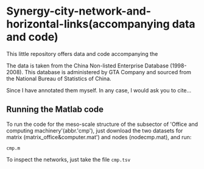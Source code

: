 # Synergy-city-network-and-horizontal-links(accompanying data and code)
This little repository offers data and code accompanying the

The data is taken from the China Non-listed Enterprise Database (1998-2008). This database is administered by GTA Company and sourced from the National Bureau of Statistics of China.

Since I have annotated them myself. In any case, I would ask you to cite...

## Running the Matlab code

To run the code for the meso-scale structure of the subsector of 'Office and computing machinery'(abbr.'cmp'), just download the two datasets for matrix (matrix_office&computer.mat') and nodes (nodecmp.mat), and run:

```
cmp.m
```
To inspect the networks, just take the file `cmp.tsv`
